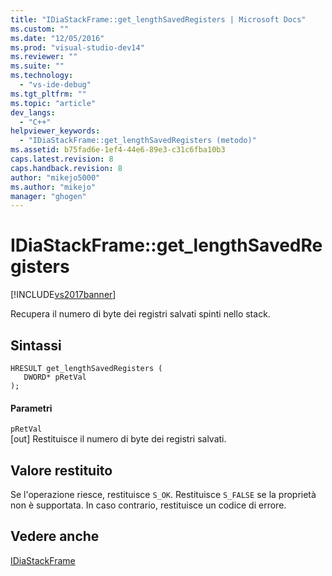 ```yaml
---
title: "IDiaStackFrame::get_lengthSavedRegisters | Microsoft Docs"
ms.custom: ""
ms.date: "12/05/2016"
ms.prod: "visual-studio-dev14"
ms.reviewer: ""
ms.suite: ""
ms.technology: 
  - "vs-ide-debug"
ms.tgt_pltfrm: ""
ms.topic: "article"
dev_langs: 
  - "C++"
helpviewer_keywords: 
  - "IDiaStackFrame::get_lengthSavedRegisters (metodo)"
ms.assetid: b75fad6e-1ef4-44e6-89e3-c31c6fba10b3
caps.latest.revision: 8
caps.handback.revision: 8
author: "mikejo5000"
ms.author: "mikejo"
manager: "ghogen"
---
```

# IDiaStackFrame::get_lengthSavedRegisters
[!INCLUDE[vs2017banner](../../code-quality/includes/vs2017banner.md)]

Recupera il numero di byte dei registri salvati spinti nello stack.  
  
## Sintassi  
  
```cpp#  
HRESULT get_lengthSavedRegisters (   
   DWORD* pRetVal  
);  
```  
  
#### Parametri  
 `pRetVal`  
 \[out\]  Restituisce il numero di byte dei registri salvati.  
  
## Valore restituito  
 Se l'operazione riesce, restituisce `S_OK`.  Restituisce `S_FALSE` se la proprietà non è supportata.  In caso contrario, restituisce un codice di errore.  
  
## Vedere anche  
 [IDiaStackFrame](../../debugger/debug-interface-access/idiastackframe.md)
